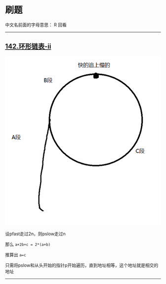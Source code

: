 # 刷题


中文名前面的字母意思：
R 回看

----------
## [142.环形链表-ii](https://leetcode.cn/problems/linked-list-cycle-ii/?envType=study-plan-v2&envId=top-100-liked)

![](./res/142.环形链表-ii.png)

设pfast走过2n，则pslow走过n

那么 `a+2b+c = 2*(a+b)`

推算出 `a=c`

只需将pslow和从头开始的指针p开始遍历，直到地址相等，这个地址就是相交的地址


-----------------